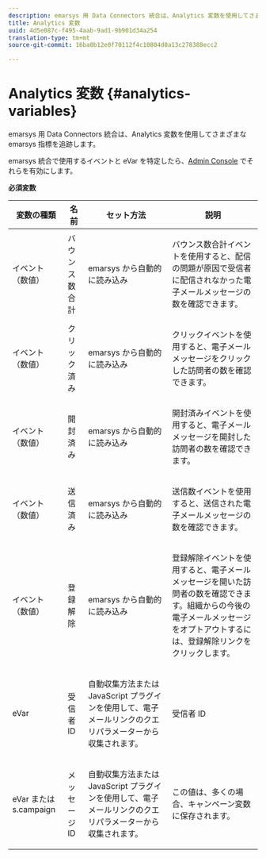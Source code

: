 ```yaml
---
description: emarsys 用 Data Connectors 統合は、Analytics 変数を使用してさまざまな emarsys 指標を追跡します。
title: Analytics 変数
uuid: 4d5e087c-f495-4aab-9ad1-9b901d34a254
translation-type: tm+mt
source-git-commit: 16ba0b12e0f70112f4c10804d0a13c278388ecc2

---
```



# Analytics 変数 {#analytics-variables}

emarsys 用 Data Connectors 統合は、Analytics 変数を使用してさまざまな emarsys 指標を追跡します。

emarsys 統合で使用するイベントと eVar を特定したら、[Admin Console](https://docs.adobe.com/content/help/ja-JP/analytics/admin/admin-tools/c-admin-tools.html) でそれらを有効にします。

**必須変数**

<table id="table_5B8F3A1EB55D4BB48F669FB84C857256"> 
 <thead> 
  <tr> 
   <th colname="col1" class="entry"> 変数の種類 </th> 
   <th colname="col2" class="entry"> 名前 </th> 
   <th colname="col3" class="entry"> セット方法 </th> 
   <th colname="col4" class="entry"> 説明 </th> 
  </tr>
 </thead>
 <tbody> 
  <tr> 
   <td colname="col1"> イベント（数値） </td> 
   <td colname="col2"> バウンス数合計 </td> 
   <td colname="col3"> <p>emarsys から自動的に読み込み </p> </td> 
   <td colname="col4"> <p>バウンス数合計イベントを使用すると、配信の問題が原因で受信者に配信されなかった電子メールメッセージの数を確認できます。 </p> </td> 
  </tr> 
  <tr> 
   <td colname="col1"> イベント（数値） </td> 
   <td colname="col2"> クリック済み </td> 
   <td colname="col3"> <p>emarsys から自動的に読み込み </p> </td> 
   <td colname="col4"> <p>クリックイベントを使用すると、電子メールメッセージをクリックした訪問者の数を確認できます。 </p> </td> 
  </tr> 
  <tr> 
   <td colname="col1"> イベント（数値） </td> 
   <td colname="col2"> 開封済み </td> 
   <td colname="col3"> <p>emarsys から自動的に読み込み </p> </td> 
   <td colname="col4"> <p>開封済みイベントを使用すると、電子メールメッセージを開封した訪問者の数を確認できます。 </p> </td> 
  </tr> 
  <tr> 
   <td colname="col1"> イベント（数値） </td> 
   <td colname="col2"> 送信済み </td> 
   <td colname="col3"> <p>emarsys から自動的に読み込み </p> </td> 
   <td colname="col4"> <p>送信数イベントを使用すると、送信された電子メールメッセージの数を確認できます。 </p> </td> 
  </tr> 
  <tr> 
   <td colname="col1"> イベント（数値） </td> 
   <td colname="col2"> 登録解除 </td> 
   <td colname="col3"> <p>emarsys から自動的に読み込み </p> </td> 
   <td colname="col4"> <p>登録解除イベントを使用すると、電子メールメッセージを開いた訪問者の数を確認できます。組織からの今後の電子メールメッセージをオプトアウトするには、登録解除リンクをクリックします。 </p> </td> 
  </tr> 
  <tr> 
   <td colname="col1"> eVar </td> 
   <td colname="col2"> 受信者 ID </td> 
   <td colname="col3"> <p>自動収集方法または JavaScript プラグインを使用して、電子メールリンクのクエリパラメーターから収集されます。 </p> </td> 
   <td colname="col4"> 受信者 ID </td> 
  </tr> 
  <tr> 
   <td colname="col1"> eVar または s.campaign </td> 
   <td colname="col2"> メッセージ ID </td> 
   <td colname="col3"> <p>自動収集方法または JavaScript プラグインを使用して、電子メールリンクのクエリパラメーターから収集されます。 </p> </td> 
   <td colname="col4"> この値は、多くの場合、キャンペーン変数に保存されます。 </td> 
  </tr> 
 </tbody> 
</table>


